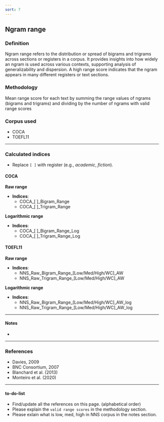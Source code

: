 ```yaml
---
sort: 7
---
```


## Ngram range

### Definition
Ngram range refers to the distribution or spread of bigrams and trigrams across sections or registers in a corpus. It provides insights into how widely an ngram is used across various contexts, supporting analysis of generalizability and dispersion. A high range score indicates that the ngram appears in many different registers or text sections.

### Methodology
Mean range score for each text by summing the range values of ngrams (bigrams and trigrams) and dividing by the number of ngrams with valid range scores

### Corpus used
- COCA
- TOEFL11

---

### Calculated indices
- Replace `[ ]` with register (e.g., *academic*, *fiction*).

#### COCA

**Raw range**
- **Indices**:
  - COCA_[ ]_Bigram_Range  
  - COCA_[ ]_Trigram_Range  

**Logarithmic range**
- **Indices**:
  - COCA_[ ]_Bigram_Range_Log  
  - COCA_[ ]_Trigram_Range_Log  

#### TOEFL11
**Raw range**
- **Indices**:
  - NNS_Raw_Bigram_Range_[Low/Med/High/WC]_AW  
  - NNS_Raw_Trigram_Range_[Low/Med/High/WC]_AW  

**Logarithmic range**
- **Indices**:
  - NNS_Raw_Bigram_Range_[Low/Med/High/WC]_AW_log  
  - NNS_Raw_Trigram_Range_[Low/Med/High/WC]_AW_log  

---

#### Notes
- 

---

### References
- Davies, 2009
- BNC Consortium, 2007
- Blanchard et al. (2013)
- Monteiro et al. (2020)

---

#### to-do-list
- Find/update all the references on this page. (alphabetical order)
- Please explain the `valid range scores` in the methodology section.
- Please exlain what is low, med, high in NNS corpus in the notes section.